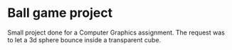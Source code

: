 # Ball game project
Small project done for a Computer Graphics assignment. The request was to let a 3d sphere bounce inside a transparent cube.
